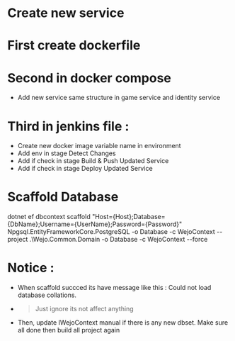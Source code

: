 # Create new service
# First create dockerfile

# Second in docker compose 
- Add new service same structure in game service and identity service

# Third in jenkins file :
- Create new docker image variable name in environment
- Add env in stage Detect Changes
- Add if check in stage Build & Push Updated Service
- Add if check in stage Deploy Updated Service

# Scaffold Database

dotnet ef dbcontext scaffold "Host={Host};Database={DbName};Username={UserName};Password={Password}" Npgsql.EntityFrameworkCore.PostgreSQL -o Database -c WejoContext --project .\Wejo.Common.Domain -o Database -c WejoContext --force

# Notice : 

- When scaffold succced its have message like this : Could not load database collations. 
- > Just ignore its not affect anything
- Then, update IWejoContext manual if there is any new dbset. Make sure all done then build all project again
